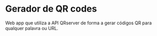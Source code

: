 # Gerador de QR codes

Web app que utiliza a API QRserver de forma a gerar códigos QR para qualquer palavra ou URL.

